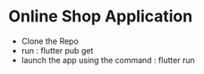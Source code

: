 # Online Shop Application
 * Clone the Repo
 * run : flutter pub get
 * launch the app using the command : flutter run
